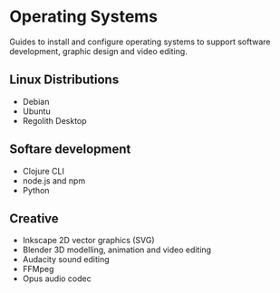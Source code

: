 # Operating Systems

Guides to install and configure operating systems to support software development, graphic design and video editing.

## Linux Distributions

- Debian
- Ubuntu
- Regolith Desktop


## Softare development

- Clojure CLI
- node.js and npm
- Python


## Creative

- Inkscape 2D vector graphics (SVG)
- Blender 3D modelling, animation and video editing
- Audacity sound editing
- FFMpeg
- Opus audio codec

